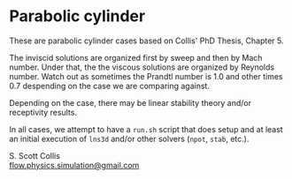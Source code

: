 # Parabolic cylinder

These are parabolic cylinder cases based on Collis'
PhD Thesis, Chapter 5.  

The inviscid solutions are organized first by sweep and 
then by Mach number. Under that, the the viscous solutions 
are organized by Reynolds number.  Watch out as
sometimes the Prandtl number is 1.0 and other times 0.7
despending on the case we are comparing against.

Depending on the case, there may be linear stability theory
and/or receptivity results.

In all cases, we attempt to have a `run.sh` script that 
does setup and at least an initial execution of `lns3d`
and/or other solvers (`npot`, `stab`, etc.).

S. Scott Collis\
flow.physics.simulation@gmail.com
